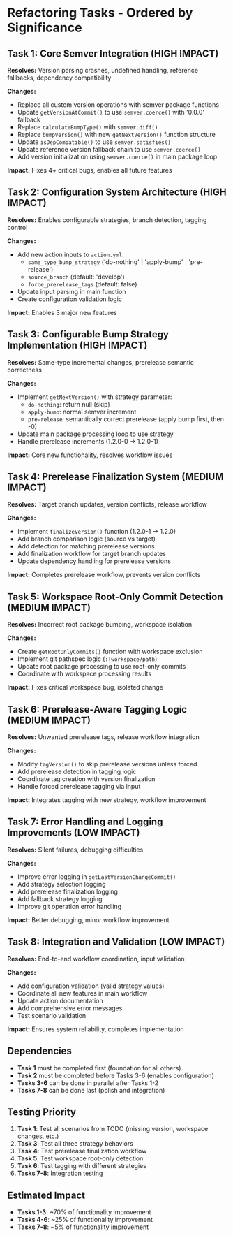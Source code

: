 # Refactoring Tasks - Ordered by Significance

## Task 1: Core Semver Integration (HIGH IMPACT)
**Resolves:** Version parsing crashes, undefined handling, reference fallbacks, dependency compatibility

**Changes:**
- Replace all custom version operations with semver package functions
- Update `getVersionAtCommit()` to use `semver.coerce()` with '0.0.0' fallback
- Replace `calculateBumpType()` with `semver.diff()`
- Replace `bumpVersion()` with new `getNextVersion()` function structure
- Update `isDepCompatible()` to use `semver.satisfies()`
- Update reference version fallback chain to use `semver.coerce()`
- Add version initialization using `semver.coerce()` in main package loop

**Impact:** Fixes 4+ critical bugs, enables all future features

## Task 2: Configuration System Architecture (HIGH IMPACT)
**Resolves:** Enables configurable strategies, branch detection, tagging control

**Changes:**
- Add new action inputs to `action.yml`:
  - `same_type_bump_strategy` ('do-nothing' | 'apply-bump' | 'pre-release')
  - `source_branch` (default: 'develop')
  - `force_prerelease_tags` (default: false)
- Update input parsing in main function
- Create configuration validation logic

**Impact:** Enables 3 major new features

## Task 3: Configurable Bump Strategy Implementation (HIGH IMPACT)
**Resolves:** Same-type incremental changes, prerelease semantic correctness

**Changes:**
- Implement `getNextVersion()` with strategy parameter:
  - `do-nothing`: return null (skip)
  - `apply-bump`: normal semver increment
  - `pre-release`: semantically correct prerelease (apply bump first, then -0)
- Update main package processing loop to use strategy
- Handle prerelease increments (1.2.0-0 → 1.2.0-1)

**Impact:** Core new functionality, resolves workflow issues

## Task 4: Prerelease Finalization System (MEDIUM IMPACT)
**Resolves:** Target branch updates, version conflicts, release workflow

**Changes:**
- Implement `finalizeVersion()` function (1.2.0-1 → 1.2.0)
- Add branch comparison logic (source vs target)
- Add detection for matching prerelease versions
- Add finalization workflow for target branch updates
- Update dependency handling for prerelease versions

**Impact:** Completes prerelease workflow, prevents version conflicts

## Task 5: Workspace Root-Only Commit Detection (MEDIUM IMPACT)
**Resolves:** Incorrect root package bumping, workspace isolation

**Changes:**
- Create `getRootOnlyCommits()` function with workspace exclusion
- Implement git pathspec logic (`:!workspace/path`)
- Update root package processing to use root-only commits
- Coordinate with workspace processing results

**Impact:** Fixes critical workspace bug, isolated change

## Task 6: Prerelease-Aware Tagging Logic (MEDIUM IMPACT)
**Resolves:** Unwanted prerelease tags, release workflow integration

**Changes:**
- Modify `tagVersion()` to skip prerelease versions unless forced
- Add prerelease detection in tagging logic
- Coordinate tag creation with version finalization
- Handle forced prerelease tagging via input

**Impact:** Integrates tagging with new strategy, workflow improvement

## Task 7: Error Handling and Logging Improvements (LOW IMPACT)
**Resolves:** Silent failures, debugging difficulties

**Changes:**
- Improve error logging in `getLastVersionChangeCommit()`
- Add strategy selection logging
- Add prerelease finalization logging
- Add fallback strategy logging
- Improve git operation error handling

**Impact:** Better debugging, minor workflow improvement

## Task 8: Integration and Validation (LOW IMPACT)
**Resolves:** End-to-end workflow coordination, input validation

**Changes:**
- Add configuration validation (valid strategy values)
- Coordinate all new features in main workflow
- Update action documentation
- Add comprehensive error messages
- Test scenario validation

**Impact:** Ensures system reliability, completes implementation

## Dependencies
- **Task 1** must be completed first (foundation for all others)
- **Task 2** must be completed before Tasks 3-6 (enables configuration)
- **Tasks 3-6** can be done in parallel after Tasks 1-2
- **Tasks 7-8** can be done last (polish and integration)

## Testing Priority
1. **Task 1**: Test all scenarios from TODO (missing version, workspace changes, etc.)
2. **Task 3**: Test all three strategy behaviors
3. **Task 4**: Test prerelease finalization workflow
4. **Task 5**: Test workspace root-only detection
5. **Task 6**: Test tagging with different strategies
6. **Tasks 7-8**: Integration testing

## Estimated Impact
- **Tasks 1-3**: ~70% of functionality improvement
- **Tasks 4-6**: ~25% of functionality improvement  
- **Tasks 7-8**: ~5% of functionality improvement